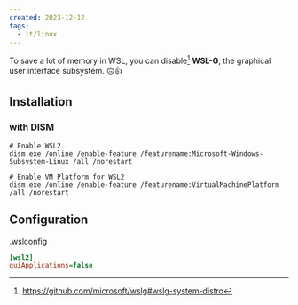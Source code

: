 ```yaml
---
created: 2023-12-12
tags:
  - it/linux
---
```

To save a lot of memory in WSL, you can disable[^1] **WSL-G**, the graphical user interface subsystem. 🙃👍

## Installation

### with DISM

```shell
# Enable WSL2
dism.exe /online /enable-feature /featurename:Microsoft-Windows-Subsystem-Linux /all /norestart

# Enable VM Platform for WSL2
dism.exe /online /enable-feature /featurename:VirtualMachinePlatform /all /norestart
```

## Configuration

.wslconfig

```ini
[wsl2]
guiApplications=false
```

[^1]: https://github.com/microsoft/wslg#wslg-system-distro
